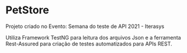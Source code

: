 # PetStore

Projeto criado no Evento: Semana do teste de API 2021 - Iterasys

Utiliza Framework TestNG para leitura dos arquivos Json e a ferramenta Rest-Assured para criação de testes automatizados para APIs REST.
